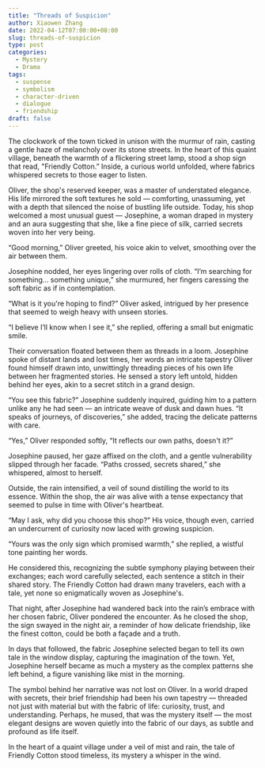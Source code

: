 ```yaml
---
title: "Threads of Suspicion"
author: Xiaowen Zhang
date: 2022-04-12T07:00:00+08:00
slug: threads-of-suspicion
type: post
categories:
  - Mystery
  - Drama
tags:
  - suspense
  - symbolism
  - character-driven
  - dialogue
  - friendship
draft: false
---
```


The clockwork of the town ticked in unison with the murmur of rain, casting a gentle haze of melancholy over its stone streets. In the heart of this quaint village, beneath the warmth of a flickering street lamp, stood a shop sign that read, "Friendly Cotton.” Inside, a curious world unfolded, where fabrics whispered secrets to those eager to listen.

Oliver, the shop's reserved keeper, was a master of understated elegance. His life mirrored the soft textures he sold — comforting, unassuming, yet with a depth that silenced the noise of bustling life outside. Today, his shop welcomed a most unusual guest — Josephine, a woman draped in mystery and an aura suggesting that she, like a fine piece of silk, carried secrets woven into her very being.

“Good morning,” Oliver greeted, his voice akin to velvet, smoothing over the air between them.

Josephine nodded, her eyes lingering over rolls of cloth. “I’m searching for something... something unique,” she murmured, her fingers caressing the soft fabric as if in contemplation.

“What is it you're hoping to find?” Oliver asked, intrigued by her presence that seemed to weigh heavy with unseen stories.

“I believe I’ll know when I see it,” she replied, offering a small but enigmatic smile.

Their conversation floated between them as threads in a loom. Josephine spoke of distant lands and lost times, her words an intricate tapestry Oliver found himself drawn into, unwittingly threading pieces of his own life between her fragmented stories. He sensed a story left untold, hidden behind her eyes, akin to a secret stitch in a grand design.

“You see this fabric?” Josephine suddenly inquired, guiding him to a pattern unlike any he had seen — an intricate weave of dusk and dawn hues. “It speaks of journeys, of discoveries,” she added, tracing the delicate patterns with care.

“Yes,” Oliver responded softly, “It reflects our own paths, doesn't it?”

Josephine paused, her gaze affixed on the cloth, and a gentle vulnerability slipped through her facade. “Paths crossed, secrets shared,” she whispered, almost to herself.

Outside, the rain intensified, a veil of sound distilling the world to its essence. Within the shop, the air was alive with a tense expectancy that seemed to pulse in time with Oliver's heartbeat.

“May I ask, why did you choose this shop?” His voice, though even, carried an undercurrent of curiosity now laced with growing suspicion.

“Yours was the only sign which promised warmth,” she replied, a wistful tone painting her words.

He considered this, recognizing the subtle symphony playing between their exchanges; each word carefully selected, each sentence a stitch in their shared story. The Friendly Cotton had drawn many travelers, each with a tale, yet none so enigmatically woven as Josephine's.

That night, after Josephine had wandered back into the rain’s embrace with her chosen fabric, Oliver pondered the encounter. As he closed the shop, the sign swayed in the night air, a reminder of how delicate friendship, like the finest cotton, could be both a façade and a truth.

In days that followed, the fabric Josephine selected began to tell its own tale in the window display, capturing the imagination of the town. Yet, Josephine herself became as much a mystery as the complex patterns she left behind, a figure vanishing like mist in the morning.

The symbol behind her narrative was not lost on Oliver. In a world draped with secrets, their brief friendship had been his own tapestry — threaded not just with material but with the fabric of life: curiosity, trust, and understanding. Perhaps, he mused, that was the mystery itself — the most elegant designs are woven quietly into the fabric of our days, as subtle and profound as life itself.

In the heart of a quaint village under a veil of mist and rain, the tale of Friendly Cotton stood timeless, its mystery a whisper in the wind.